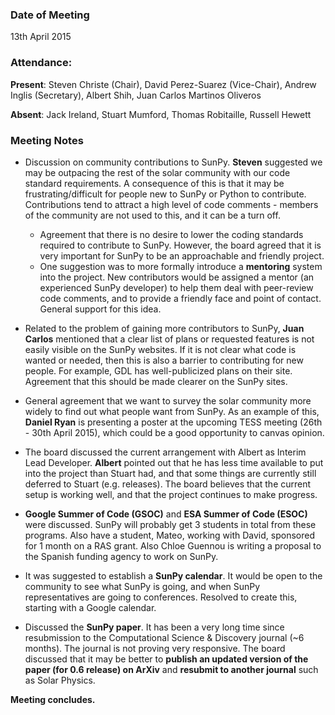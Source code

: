 ### Date of Meeting
13th April 2015

### Attendance: 
**Present**: Steven Christe (Chair), David Perez-Suarez (Vice-Chair), Andrew Inglis (Secretary), Albert Shih, Juan Carlos Martinos Oliveros

**Absent**: Jack Ireland, Stuart Mumford, Thomas Robitaille, Russell Hewett

### Meeting Notes

  - Discussion on community contributions to SunPy. **Steven** suggested we may be outpacing the rest of the solar community with our code standard requirements. A consequence of this is that it may be frustrating/difficult for people new to SunPy or Python to contribute. Contributions tend to attract a high level of code comments - members of the community are not used to this, and it can be a turn off.
    - Agreement that there is no desire to lower the coding standards required to contribute to SunPy. However, the board agreed that it is very important for SunPy to be an approachable and friendly project. 
    - One suggestion was to more formally introduce a **mentoring** system into the project. New contributors would be assigned a mentor (an experienced SunPy developer) to help them deal with peer-review code comments, and to provide a friendly face and point of contact. General support for this idea.

  - Related to the problem of gaining more contributors to SunPy, **Juan Carlos** mentioned that a clear list of plans or requested features is not easily visible on the SunPy websites. If it is not clear what code is wanted or needed, then this is also a barrier to contributing for new people. For example, GDL has well-publicized plans on their site. Agreement that this should be made clearer on the SunPy sites.

  - General agreement that we want to survey the solar community more widely to find out what people want from SunPy. As an example of this, **Daniel Ryan** is presenting a poster at the upcoming TESS meeting (26th - 30th April 2015), which could be a good opportunity to canvas opinion.

  - The board discussed the current arrangement with Albert as Interim Lead Developer. **Albert** pointed out that he has less time available to put into the project than Stuart had, and that some things are currently still deferred to Stuart (e.g. releases). The board believes that the current setup is working well, and that the project continues to make progress.

  - **Google Summer of Code (GSOC)** and **ESA Summer of Code (ESOC)** were discussed. SunPy will probably get 3 students in total from these programs. Also have a student, Mateo, working with David, sponsored for 1 month on a RAS grant. Also Chloe Guennou is writing a proposal to the Spanish funding agency to work on SunPy.

  - It was suggested to establish a **SunPy calendar**. It would be open to the community to see what SunPy is going, and when SunPy representatives are going to conferences. Resolved to create this, starting with a Google calendar.

  - Discussed the **SunPy paper**. It has been a very long time since resubmission to the Computational Science & Discovery journal (~6 months). The journal is not proving very responsive. The board discussed that it may be better to **publish an updated version of the paper (for 0.6 release) on ArXiv** and **resubmit to another journal** such as Solar Physics.  

**Meeting concludes.**







